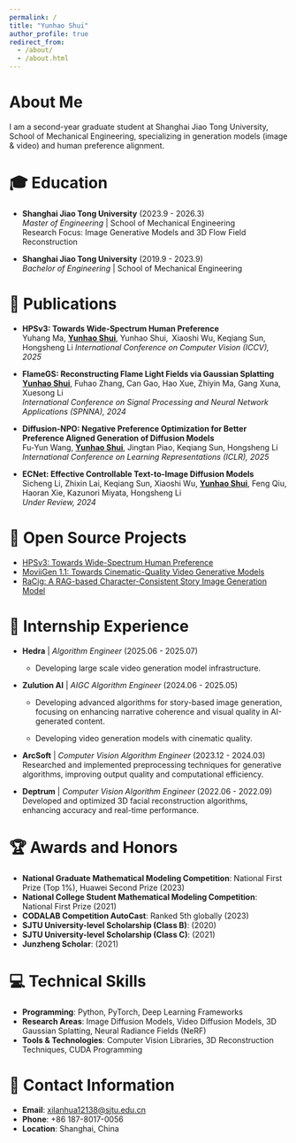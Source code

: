 ```yaml
---
permalink: /
title: "Yunhao Shui"
author_profile: true
redirect_from: 
  - /about/
  - /about.html
---
```


# About Me

I am a second-year graduate student at Shanghai Jiao Tong University, School of Mechanical Engineering, specializing in generation models (image & video) and human preference alignment.

# 🎓 Education

- **Shanghai Jiao Tong University** (2023.9 - 2026.3)  
  *Master of Engineering* | School of Mechanical Engineering  
  Research Focus: Image Generative Models and 3D Flow Field Reconstruction

- **Shanghai Jiao Tong University** (2019.9 - 2023.9)  
  *Bachelor of Engineering* | School of Mechanical Engineering  

# 📝 Publications

- **HPSv3: Towards Wide-Spectrum Human Preference**  
   Yuhang Ma, **<u>Yunhao Shui</u>**, Yunhao Shui, Xiaoshi Wu, Keqiang Sun, Hongsheng Li
  *International Conference on Computer Vision (ICCV), 2025*

- **FlameGS: Reconstructing Flame Light Fields via Gaussian Splatting**  
  **<u>Yunhao Shui</u>**, Fuhao Zhang, Can Gao, Hao Xue, Zhiyin Ma, Gang Xuna, Xuesong Li  
  *International Conference on Signal Processing and Neural Network Applications (SPNNA), 2024*

- **Diffusion-NPO: Negative Preference Optimization for Better Preference Aligned Generation of Diffusion Models**  
  Fu-Yun Wang, **<u>Yunhao Shui</u>**, Jingtan Piao, Keqiang Sun, Hongsheng Li  
  *International Conference on Learning Representations (ICLR), 2025*

- **ECNet: Effective Controllable Text-to-Image Diffusion Models**  
  Sicheng Li, Zhixin Lai, Keqiang Sun, Xiaoshi Wu, **<u>Yunhao Shui</u>**, Feng Qiu, Haoran Xie, Kazunori Miyata, Hongsheng Li  
  *Under Review, 2024*

# 🎉 Open Source Projects 

- [HPSv3: Towards Wide-Spectrum Human Preference](https://github.com/MizzenAI/HPSv3)
- [MoviiGen 1.1: Towards Cinematic-Quality Video Generative Models](https://github.com/ZulutionAI/MoviiGen1.1)
- [RaCig: A RAG-based Character-Consistent Story Image Generation Model](https://github.com/ZulutionAI/RaCig)

# 💼 Internship Experience
- **Hedra** \| *Algorithm Engineer* (2025.06 - 2025.07)  
  - Developing large scale video generation model infrastructure. 

- **Zulution AI** \| *AIGC Algorithm Engineer* (2024.06 - 2025.05)  
  - Developing advanced algorithms for story-based image generation, focusing on enhancing narrative coherence and visual quality in AI-generated content. 
  
  - Developing video generation models with cinematic quality.

  <!-- - Earned **SSP** return offer through internship conversion -->

- **ArcSoft** \| *Computer Vision Algorithm Engineer* (2023.12 - 2024.03)  
  Researched and implemented preprocessing techniques for generative algorithms, improving output quality and computational efficiency.

- **Deptrum** \| *Computer Vision Algorithm Engineer* (2022.06 - 2022.09)  
  Developed and optimized 3D facial reconstruction algorithms, enhancing accuracy and real-time performance.

# 🏆 Awards and Honors

- **National Graduate Mathematical Modeling Competition**: National First Prize (Top 1%), Huawei Second Prize (2023)
- **National College Student Mathematical Modeling Competition**: National First Prize (2021)
- **CODALAB Competition AutoCast**: Ranked 5th globally (2023)
- **SJTU University-level Scholarship (Class B)**: (2020)
- **SJTU University-level Scholarship (Class C)**: (2021)
- **Junzheng Scholar**: (2021)

# 💻 Technical Skills

- **Programming**: Python, PyTorch, Deep Learning Frameworks
- **Research Areas**: Image Diffusion Models, Video Diffusion Models, 3D Gaussian Splatting, Neural Radiance Fields (NeRF)
- **Tools & Technologies**: Computer Vision Libraries, 3D Reconstruction Techniques, CUDA Programming

# 📧 Contact Information

- **Email**: xilanhua12138@sjtu.edu.cn
- **Phone**: +86 187-8017-0056
- **Location**: Shanghai, China